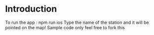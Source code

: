 # Introduction

To run the app : npm run ios
Type the name of the station and it will be pointed on the map! 
Sample code only feel free to fork this